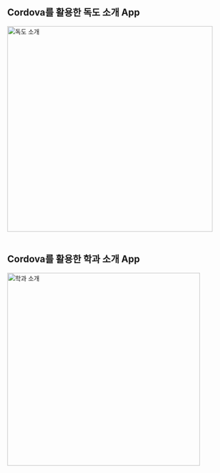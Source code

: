 ## Cordova를 활용한 독도 소개 App
<img width="470" alt="독도 소개" src="https://github.com/whiteDwarff/Cordova/assets/115057117/b941f73c-e181-480d-ac4b-0d3f91348cd0">
<br>
<br>

## Cordova를 활용한 학과 소개 App
<img width="441" alt="학과 소개" src="https://github.com/whiteDwarff/Cordova/assets/115057117/b914f4d3-5f48-4fa9-99dd-f8da47e063b8">
